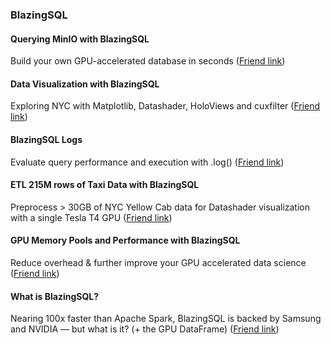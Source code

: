 ### BlazingSQL

#### Querying MinIO with BlazingSQL
Build your own GPU-accelerated database in seconds ([Friend link](https://blog.blazingdb.com/querying-minio-with-blazingsql-91b6b3485027?source=friends_link&sk=a30c725b5bd3e9394801e21fbf954283))

#### Data Visualization with BlazingSQL 
Exploring NYC with Matplotlib, Datashader, HoloViews and cuxfilter ([Friend link](https://blog.blazingdb.com/data-visualization-with-blazingsql-12095862eb73?source=friends_link&sk=94fc5ee25f2a3356b4a9b9a49fd0f3a1%E2%80%A6))

#### BlazingSQL Logs
Evaluate query performance and execution with .log() ([Friend link](https://blog.blazingdb.com/blazingsql-logs-bcc139e16ee6?source=friends_link&sk=9ca6f41bdd754da4b9762988a8c93338))

#### ETL 215M rows of Taxi Data with BlazingSQL
Preprocess > 30GB of NYC Yellow Cab data for Datashader visualization with a single Tesla T4 GPU ([Friend link](https://medium.com/dropout-analytics/preprocessing-215-5m-rows-of-yellow-cab-data-with-blazingsql-f8ecaae29f7b?source=friends_link&sk=e8de26bcbf2baf2c99888848f48549fc))

#### GPU Memory Pools and Performance with BlazingSQL
Reduce overhead & further improve your GPU accelerated data science ([Friend link](https://blog.blazingdb.com/gpu-memory-pools-and-performance-with-blazingsql-9034c427a591?source=friends_link&sk=9d68298a6dd76b27bd727e5c0531d6e0))

#### What is BlazingSQL?
Nearing 100x faster than Apache Spark, BlazingSQL is backed by Samsung and NVIDIA — but what is it? (+ the GPU DataFrame) ([Friend link](https://medium.com/future-vision/what-is-blazingsql-33022a677dee?source=friends_link&sk=48619d5ee63ad82e0a22d244d4bcf43a))

